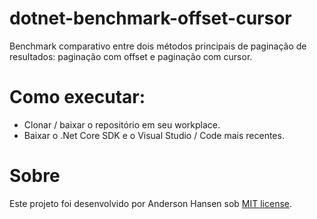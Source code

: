 # dotnet-benchmark-offset-cursor
Benchmark comparativo entre dois métodos principais de paginação de resultados: paginação com offset e paginação com cursor.

# Como executar:
- Clonar / baixar o repositório em seu workplace.
- Baixar o .Net Core SDK e o Visual Studio / Code mais recentes.

# Sobre
Este projeto foi desenvolvido por Anderson Hansen sob [MIT license](LICENSE).
